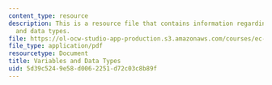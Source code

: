 ```yaml
---
content_type: resource
description: This is a resource file that contains information regarding variables
  and data types.
file: https://ol-ocw-studio-app-production.s3.amazonaws.com/courses/ec-s01-internet-technology-in-local-and-global-communities-spring-2005-summer-2005/5d39c5249e58d0062251d72c03c8b89f_MITEC_S01S05_l02_var_data.pdf
file_type: application/pdf
resourcetype: Document
title: Variables and Data Types
uid: 5d39c524-9e58-d006-2251-d72c03c8b89f
---
```

